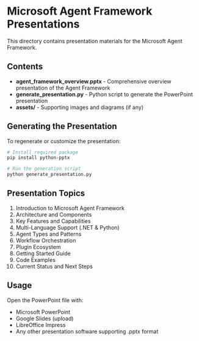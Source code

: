 # Microsoft Agent Framework Presentations

This directory contains presentation materials for the Microsoft Agent Framework.

## Contents

- **agent_framework_overview.pptx** - Comprehensive overview presentation of the Agent Framework
- **generate_presentation.py** - Python script to generate the PowerPoint presentation
- **assets/** - Supporting images and diagrams (if any)

## Generating the Presentation

To regenerate or customize the presentation:

```bash
# Install required package
pip install python-pptx

# Run the generation script
python generate_presentation.py
```

## Presentation Topics

1. Introduction to Microsoft Agent Framework
2. Architecture and Components
3. Key Features and Capabilities
4. Multi-Language Support (.NET & Python)
5. Agent Types and Patterns
6. Workflow Orchestration
7. Plugin Ecosystem
8. Getting Started Guide
9. Code Examples
10. Current Status and Next Steps

## Usage

Open the PowerPoint file with:
- Microsoft PowerPoint
- Google Slides (upload)
- LibreOffice Impress
- Any other presentation software supporting .pptx format
